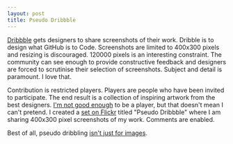 ```yaml
---
layout: post
title: Pseudo Dribbble
---
```


[Dribbble](http://dribbble.com/) gets designers to share screenshots of their work. Dribble is to design what GitHub is to Code. Screenshots are limited to 400x300 pixels and resizing is discouraged. 120000 pixels is an interesting constraint. The community can see enough to provide constructive feedback and designers are forced to scrutinise their selection of screenshots. Subject and detail is paramount. I love that. 

Contribution is restricted players. Players are people who have been invited to participate. The end result is a collection of inspiring artwork from the best designers. [I'm not good enough](http://dribbble.com/tatejohnson) to be a player, but that doesn't mean I can't pretend. I created a [set on Flickr](http://www.flickr.com/photos/tatejohnson/sets/72157627104124400/with/5896793262/) titled "Pseudo Dribbble" where I am sharing 400x300 pixel screenshots of my work. Comments are enabled.

Best of all, pseudo dribbling [isn't just for images](http://www.flickr.com/photos/tatejohnson/5941915662/in/set-72157627104124400/).
